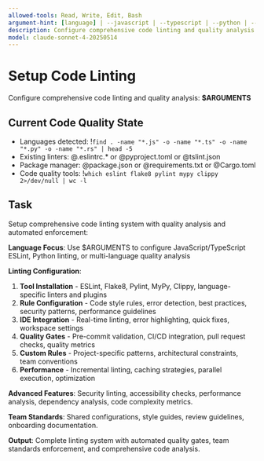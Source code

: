 ```yaml
---
allowed-tools: Read, Write, Edit, Bash
argument-hint: [language] | --javascript | --typescript | --python | --multi-language
description: Configure comprehensive code linting and quality analysis tools with automated enforcement
model: claude-sonnet-4-20250514
---
```


# Setup Code Linting

Configure comprehensive code linting and quality analysis: **$ARGUMENTS**

## Current Code Quality State

- Languages detected: !`find . -name "*.js" -o -name "*.ts" -o -name "*.py" -o -name "*.rs" | head -5`
- Existing linters: @.eslintrc.* or @pyproject.toml or @tslint.json
- Package manager: @package.json or @requirements.txt or @Cargo.toml
- Code quality tools: !`which eslint flake8 pylint mypy clippy 2>/dev/null | wc -l`

## Task

Setup comprehensive code linting system with quality analysis and automated enforcement:

**Language Focus**: Use $ARGUMENTS to configure JavaScript/TypeScript ESLint, Python linting, or multi-language quality analysis

**Linting Configuration**:
1. **Tool Installation** - ESLint, Flake8, Pylint, MyPy, Clippy, language-specific linters and plugins
2. **Rule Configuration** - Code style rules, error detection, best practices, security patterns, performance guidelines
3. **IDE Integration** - Real-time linting, error highlighting, quick fixes, workspace settings
4. **Quality Gates** - Pre-commit validation, CI/CD integration, pull request checks, quality metrics
5. **Custom Rules** - Project-specific patterns, architectural constraints, team conventions
6. **Performance** - Incremental linting, caching strategies, parallel execution, optimization

**Advanced Features**: Security linting, accessibility checks, performance analysis, dependency analysis, code complexity metrics.

**Team Standards**: Shared configurations, style guides, review guidelines, onboarding documentation.

**Output**: Complete linting system with automated quality gates, team standards enforcement, and comprehensive code analysis.
